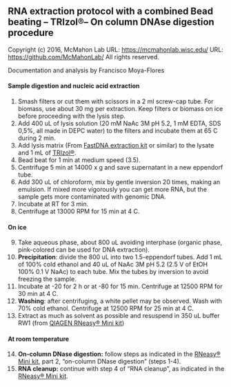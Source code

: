 ## RNA extraction protocol with a combined Bead beating – TRIzol®– On column DNAse digestion procedure

Copyright (c) 2016, McMahon Lab
URL: https://mcmahonlab.wisc.edu/
URL: https://github.com/McMahonLab/
All rights reserved.

Documentation and analysis by Francisco Moya-Flores

#### Sample digestion and nucleic acid extraction

1.	Smash filters or cut them with scissors in a 2 ml screw-cap tube. For biomass, use about 30 mg per extraction. Keep filters or biomass on ice before proceeding with the lysis step.
2.	Add 400 uL of lysis solution (20 mM NaAc 3M pH 5.2, 1 mM EDTA, SDS 0,5%, all made in DEPC water) to the filters and incubate them at 65 C during 2 min.
3.	Add lysis matrix (From [FastDNA extraction kit](http://www.mpbio.com/product.php?pid=116540600) or similar) to the lysate and 1 mL of [TRIzol®](https://www.thermofisher.com/order/catalog/product/15596026).
4.	Bead beat for 1 min at medium speed (3.5).
5.	Centrifuge 5 min at 14000 x g and save supernatant in a new eppendorf tube.
6.	Add 300 uL of chloroform, mix by gentle inversion 20 times, making an emulsion. If mixed more vigorously you can get more RNA, but the sample gets more contaminated with genomic DNA.
7.	Incubate at RT for 3 min.
8.	Centrifuge at 13000 RPM for 15 min at 4 C.

#### On ice

9.	Take aqueous phase, about 800 uL avoiding interphase (organic phase, pink-colored can be used for DNA extraction).
10.	__Precipitation__: divide the 800 uL into two 1.5-eppendorf tubes. Add 1 mL of 100% cold ethanol and 40 uL of NaAc 3M pH 5.2 (2.5 V of EtOH 100% 0.1 V NaAc) to each tube. Mix the tubes by inversion to avoid freezing the sample.
11.	Incubate at -20 for 2 h or at -80 for 15 min. Centrifuge at 12500 RPM for 30 min at 4 C.
12.	__Washing__: after centrifuging, a white pellet may be observed. Wash with 70% cold ethanol. Centrifuge at 12500 RPM for 25 min at 4 C.
13.	Extract as much as solvent as possible and resuspend in 350 uL buffer RW1 (from [QIAGEN RNeasy® Mini kit](https://www.qiagen.com/us/shop/sample-technologies/rna/rna-preparation/rneasy-mini-kit#resources))

#### At room temperature

14.	__On-column DNase digestion:__ follow steps as indicated in the [RNeasy® Mini kit](https://www.qiagen.com/us/shop/sample-technologies/rna/rna-preparation/rneasy-mini-kit#resources), part 2, “on-column DNase digestion” (steps 1-4).
15.	__RNA cleanup:__ continue with step 4 of “RNA cleanup”, as indicated in the [RNeasy® Mini kit](https://www.qiagen.com/us/shop/sample-technologies/rna/rna-preparation/rneasy-mini-kit#resources).
